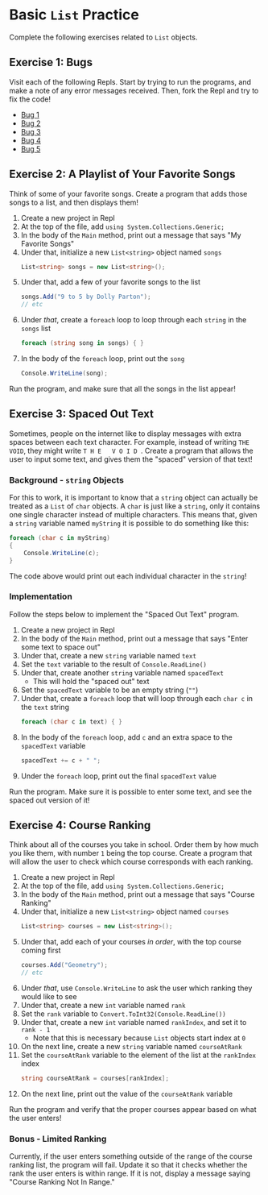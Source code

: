 # Basic `List` Practice
Complete the following exercises related to `List` objects.

## Exercise 1: Bugs
Visit each of the following Repls. Start by trying to run the programs, and make a note of any error messages received. Then, fork the Repl and try to fix the code!

- [Bug 1](https://repl.it/@JosephMaxwell/ListBug1#main.cs)
- [Bug 2](https://repl.it/@JosephMaxwell/ListBug2#main.cs)
- [Bug 3](https://repl.it/@JosephMaxwell/ListBug3#main.cs)
- [Bug 4](https://repl.it/@JosephMaxwell/ListBug4#main.cs)
- [Bug 5](https://repl.it/@JosephMaxwell/ListBug5#main.cs)

## Exercise 2: A Playlist of Your Favorite Songs
Think of some of your favorite songs. Create a program that adds those songs to a list, and then displays them!

1. Create a new project in Repl
1. At the top of the file, add `using System.Collections.Generic;`
1. In the body of the `Main` method, print out a message that says "My Favorite Songs"
1. Under that, initialize a new `List<string>` object named `songs`  
    ```cs
    List<string> songs = new List<string>();
    ```
1. Under that, add a few of your favorite songs to the list  
    ```cs
    songs.Add("9 to 5 by Dolly Parton");
    // etc
    ```
1. Under _that_, create a `foreach` loop to loop through each `string` in the `songs` list  
    ```cs
    foreach (string song in songs) { }
    ```
1. In the body of the `foreach` loop, print out the `song`  
    ```cs
    Console.WriteLine(song);
    ```

Run the program, and make sure that all the songs in the list appear!

## Exercise 3: Spaced Out Text
Sometimes, people on the internet like to display messages with extra spaces between each text character. For example, instead of writing `THE VOID`, they might write `T H E   V O I D `. Create a program that allows the user to input some text, and gives them the "spaced" version of that text!

### Background - `string` Objects
For this to work, it is important to know that a `string` object can actually be treated as a `List` of `char` objects. A `char` is just like a `string`, only it contains one single character instead of multiple characters. This means that, given a `string` variable named `myString` it is possible to do something like this:

```cs
foreach (char c in myString)
{
    Console.WriteLine(c);
}
```

The code above would print out each individual character in the `string`!

### Implementation
Follow the steps below to implement the "Spaced Out Text" program.

1. Create a new project in Repl
2. In the body of the `Main` method, print out a message that says "Enter some text to space out"
3. Under that, create a new `string` variable named `text`
4. Set the `text` variable to the result of `Console.ReadLine()`
5. Under that, create another `string` variable named `spacedText`
    - This will hold the "spaced out" text
6. Set the `spacedText` variable to be an empty string (`""`)
7. Under that, create a `foreach` loop that will loop through each `char c` in the `text` string  
    ```cs
    foreach (char c in text) { }
    ```
8. In the body of the `foreach` loop, add `c` and an extra space to the `spacedText` variable  
    ```cs
    spacedText += c + " ";
    ```
9. Under the `foreach` loop, print out the final `spacedText` value

Run the program. Make sure it is possible to enter some text, and see the spaced out version of it!

## Exercise 4: Course Ranking
Think about all of the courses you take in school. Order them by how much you like them, with number `1` being the top course. Create a program that will allow the user to check which course corresponds with each ranking.

1. Create a new project in Repl
1. At the top of the file, add `using System.Collections.Generic;`
1. In the body of the `Main` method, print out a message that says "Course Ranking"
1. Under that, initialize a new `List<string>` object named `courses`  
    ```cs
    List<string> courses = new List<string>();
    ```
1. Under that, add each of your courses _in order_, with the top course coming first  
    ```cs
    courses.Add("Geometry");
    // etc
    ```
1. Under _that_, use `Console.WriteLine` to ask the user which ranking they would like to see
1. Under that, create a new `int` variable named `rank`
1. Set the `rank` variable to `Convert.ToInt32(Console.ReadLine())`
1. Under that, create a new `int` variable named `rankIndex`, and set it to `rank - 1`
    - Note that this is necessary because `List` objects start index at `0`
1. On the next line, create a new `string` variable named `courseAtRank`
1. Set the `courseAtRank` variable to the element of the list at the `rankIndex` index  
    ```cs
    string courseAtRank = courses[rankIndex];
    ```
1. On the next line, print out the value of the `courseAtRank` variable

Run the program and verify that the proper courses appear based on what the user enters!

### Bonus - Limited Ranking
Currently, if the user enters something outside of the range of the course ranking list, the program will fail. Update it so that it checks whether the rank the user enters is within range. If it is not, display a message saying "Course Ranking Not In Range."
